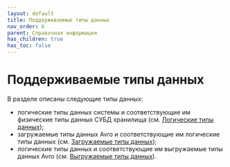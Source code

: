 ```yaml
---
layout: default
title: Поддерживаемые типы данных
nav_order: 6
parent: Справочная информация
has_children: true
has_toc: false
---
```


# Поддерживаемые типы данных

В разделе описаны следующие типы данных:
*   логические типы данных системы и соответствующие им физические типы данных СУБД хранилища 
    (см. [Логические типы данных](Логические_типы_данных/Логические_типы_данных.md));
*   загружаемые типы данных Avro и соответствующие им логические типы данных 
    (см. [Загружаемые типы данных](Загружаемые_типы_данных/Загружаемые_типы_данных.md));
*   логические типы данных и соответствующие им выгружаемые типы данных Avro 
    (см. [Выгружаемые типы данных](Выгружаемые_типы_данных/Выгружаемые_типы_данных.md)).
    


